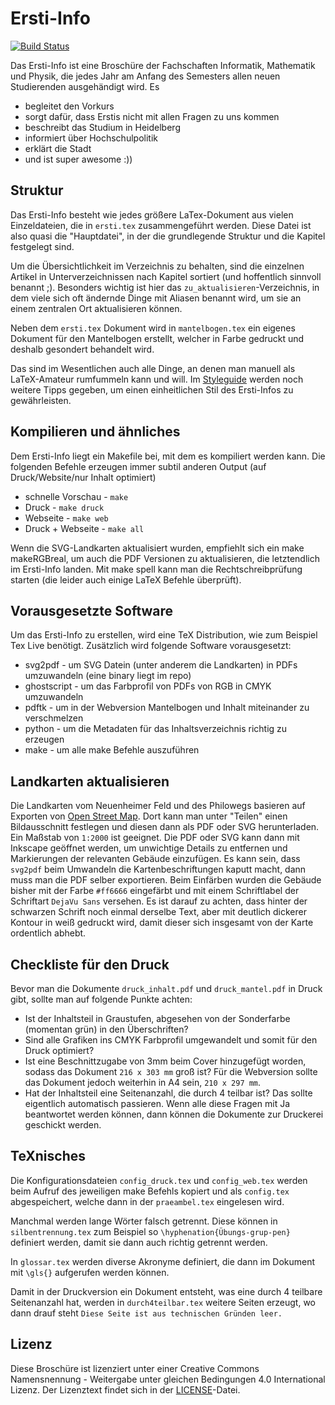 # Ersti-Info

[![Build Status](https://travis-ci.org/FachschaftMathPhys/Ersti-Info.svg?branch=master)](https://travis-ci.org/FachschaftMathPhys/Ersti-Info)

Das Ersti-Info ist eine Broschüre der Fachschaften Informatik, Mathematik und Physik, die jedes Jahr
am Anfang des Semesters allen neuen Studierenden ausgehändigt wird. Es

   * begleitet den Vorkurs
   * sorgt dafür, dass Erstis nicht mit allen Fragen zu uns kommen
   * beschreibt das Studium in Heidelberg
   * informiert über Hochschulpolitik
   * erklärt die Stadt
   * und ist super awesome :))

## Struktur

Das Ersti-Info besteht wie jedes größere LaTex-Dokument aus vielen Einzeldateien, die in `ersti.tex` zusammengeführt werden.
Diese Datei ist also quasi die "Hauptdatei", in der die grundlegende Struktur und die Kapitel festgelegt sind.

Um die Übersichtlichkeit im Verzeichnis zu behalten, sind die einzelnen Artikel in Unterverzeichnissen 
nach Kapitel sortiert (und hoffentlich sinnvoll benannt ;). Besonders wichtig ist hier das `zu_aktualisieren`-Verzeichnis,
in dem viele sich oft ändernde Dinge mit Aliasen benannt wird, um sie an einem zentralen Ort aktualisieren können.

Neben dem `ersti.tex` Dokument wird in `mantelbogen.tex` ein eigenes Dokument für den Mantelbogen erstellt, welcher in Farbe gedruckt  und deshalb gesondert behandelt wird.

Das sind im Wesentlichen auch alle Dinge, an denen man manuell als LaTeX-Amateur rumfummeln kann und will. Im [Styleguide](STYLEGUIDE.md) werden noch weitere Tipps gegeben, um einen einheitlichen Stil des Ersti-Infos zu gewährleisten.

## Kompilieren und ähnliches

Dem Ersti-Info liegt ein Makefile bei, mit dem es kompiliert werden kann. Die folgenden Befehle erzeugen
immer subtil anderen Output (auf Druck/Website/nur Inhalt optimiert)

   * schnelle Vorschau - `make`
   * Druck - `make druck`
   * Webseite - `make web`
   * Druck + Webseite - `make all`

Wenn die SVG-Landkarten aktualisiert wurden, empfiehlt sich ein make makeRGBreal, um auch die PDF Versionen 
zu aktualisieren, die letztendlich im Ersti-Info landen. Mit make spell kann man die Rechtschreibprüfung
starten (die leider auch einige LaTeX Befehle überprüft). 

## Vorausgesetzte Software

Um das Ersti-Info zu erstellen, wird eine TeX Distribution, wie zum Beispiel Tex Live benötigt. Zusätzlich wird folgende Software vorausgesetzt:
* svg2pdf - um SVG Datein (unter anderem die Landkarten) in PDFs umzuwandeln (eine binary liegt im repo)
* ghostscript - um das Farbprofil von PDFs von RGB in CMYK umzuwandeln
* pdftk - um in der Webversion Mantelbogen und Inhalt miteinander zu verschmelzen
* python - um die Metadaten für das Inhaltsverzeichnis richtig zu erzeugen
* make - um alle make Befehle auszuführen

## Landkarten aktualisieren

Die Landkarten vom Neuenheimer Feld und des Philowegs basieren auf Exporten von [Open Street Map](https://www.openstreetmap.org). Dort kann man unter "Teilen" einen Bildausschnitt festlegen und diesen dann als PDF oder SVG herunterladen. Ein Maßstab von `1:2000` ist geeignet. Die PDF oder SVG kann dann mit Inkscape geöffnet werden, um unwichtige Details zu entfernen und Markierungen der relevanten Gebäude einzufügen. Es kann sein, dass `svg2pdf` beim Umwandeln die Kartenbeschriftungen kaputt macht, dann muss man die PDF selber exportieren. Beim Einfärben wurden die Gebäude bisher mit der Farbe `#ff6666` eingefärbt und mit einem Schriftlabel der Schriftart `DejaVu Sans` versehen. Es ist darauf zu achten, dass hinter der schwarzen Schrift noch einmal derselbe Text, aber mit deutlich dickerer Kontour in weiß gedruckt wird, damit dieser sich insgesamt von der Karte ordentlich abhebt.

## Checkliste für den Druck

Bevor man die Dokumente `druck_inhalt.pdf` und `druck_mantel.pdf` in Druck gibt, sollte man auf folgende Punkte achten:
* Ist der Inhaltsteil in Graustufen, abgesehen von der Sonderfarbe (momentan grün) in den Überschriften?
* Sind alle Grafiken ins CMYK Farbprofil umgewandelt und somit für den Druck optimiert?
* Ist eine Beschnittzugabe von 3mm beim Cover hinzugefügt worden, sodass das Dokument `216 x 303 mm` groß ist? Für die Webversion sollte das Dokument jedoch weiterhin in A4 sein, `210 x 297 mm`.
* Hat der Inhaltsteil eine Seitenanzahl, die durch 4 teilbar ist? Das sollte eigentlich automatisch passieren.
Wenn alle diese Fragen mit Ja beantwortet werden können, dann können die Dokumente zur Druckerei geschickt werden.

## TeXnisches

Die Konfigurationsdateien `config_druck.tex` und `config_web.tex` werden beim Aufruf des jeweiligen make Befehls kopiert und als `config.tex` abgespeichert, welche dann in der `praeambel.tex` eingelesen wird.

Manchmal werden lange Wörter falsch getrennt. Diese können in `silbentrennung.tex` zum Beispiel so `\hyphenation{Übungs-grup-pen}` definiert werden, damit sie dann auch richtig getrennt werden.

In `glossar.tex` werden diverse Akronyme definiert, die dann im Dokument mit `\gls{}` aufgerufen werden können.

Damit in der Druckversion ein Dokument entsteht, was eine durch 4 teilbare Seitenanzahl hat, werden in `durch4teilbar.tex` weitere Seiten erzeugt, wo dann drauf steht `Diese Seite ist aus technischen Gründen leer.`

## Lizenz
Diese Broschüre ist lizenziert unter einer Creative Commons
Namensnennung - Weitergabe unter gleichen Bedingungen 4.0 International
Lizenz. Der Lizenztext findet sich in der [LICENSE](https://github.com/FachschaftMathPhys/Ersti-Info/blob/master/LICENSE.md)-Datei. 
